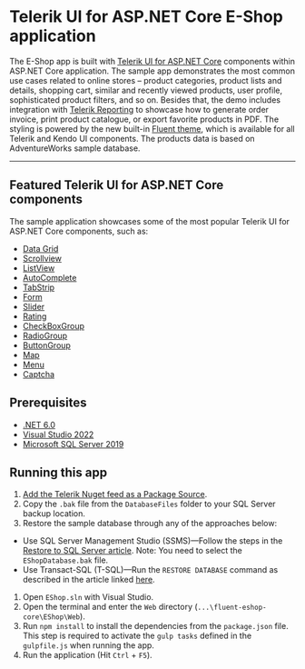 #  Telerik UI for ASP.NET Core E-Shop application

The E-Shop app is built with <a href="https://www.telerik.com/aspnet-core-ui" target="_blank">Telerik UI for ASP.NET Core</a> components within ASP.NET Core application. The sample app demonstrates the most common use cases related to online stores – product categories, product lists and details, shopping cart, similar and recently viewed products, user profile, sophisticated product filters, and so on. Besides that, the demo includes integration with <a href="https://www.telerik.com/products/reporting.aspx" target="_blank">Telerik Reporting</a> to showcase how to generate order invoice, print product catalogue, or export favorite products in PDF. The styling is powered by the new built-in <a href="https://docs.telerik.com/aspnet-core/styles-and-layout/sass-themes/overview" target="_blank">Fluent theme</a>, which is available for all Telerik and Kendo UI components. The products data is based on AdventureWorks sample database.

----------

## Featured Telerik UI for ASP.NET Core components

The sample application showcases some of the most popular Telerik UI for ASP.NET Core components, such as:

 - [Data Grid][1]
 - [Scrollview][2]
 - [ListView][3]
 - [AutoComplete][4]
 - [TabStrip][5]
 - [Form][6]
 - [Slider][7]
 - [Rating][8]
 - [CheckBoxGroup][9]
 - [RadioGroup][10]
 - [ButtonGroup][11]
 - [Map][12]
 - [Menu][13]
 - [Captcha][14]

  [1]: https://demos.telerik.com/aspnet-core/grid
  [2]: https://demos.telerik.com/aspnet-core/scrollview
  [3]: https://demos.telerik.com/aspnet-core/listview
  [4]: https://demos.telerik.com/aspnet-core/autocomplete
  [5]: https://demos.telerik.com/aspnet-core/tabstrip
  [6]: https://demos.telerik.com/aspnet-core/form
  [7]: https://demos.telerik.com/aspnet-core/slider
  [8]: https://demos.telerik.com/aspnet-core/rating
  [9]: https://demos.telerik.com/aspnet-core/checkboxgroup
  [10]: https://demos.telerik.com/aspnet-core/radiogroup
  [11]: https://demos.telerik.com/aspnet-core/buttongroup
  [12]: https://demos.telerik.com/aspnet-core/map
  [13]: https://demos.telerik.com/aspnet-core/menu
  [14]: https://demos.telerik.com/aspnet-core/captcha
  
## Prerequisites

 - [.NET 6.0][15]
 - [Visual Studio 2022][16]
 - [Microsoft SQL Server 2019][17]

[15]: https://dotnet.microsoft.com/en-us/download/dotnet/6.0
[16]: https://visualstudio.microsoft.com/downloads/
[17]: https://www.microsoft.com/en-us/sql-server/sql-server-downloads

## Running this app

1. [Add the Telerik Nuget feed as a Package Source](https://docs.telerik.com/aspnet-core/installation/nuget-install).
1. Copy the `.bak` file from the `DatabaseFiles` folder to your SQL Server backup location.
1. Restore the sample database through any of the approaches below:
  * Use SQL Server Management Studio (SSMS)&#8212;Follow the steps in the [Restore to SQL Server article](https://learn.microsoft.com/en-us/sql/samples/adventureworks-install-configure?view=sql-server-ver16&tabs=ssms#restore-to-sql-server). Note: You need to select the `EShopDatabase.bak` file.
  * Use Transact-SQL (T-SQL)&#8212;Run the `RESTORE DATABASE` command as described in the article linked [here](https://learn.microsoft.com/en-us/sql/samples/adventureworks-install-configure?view=sql-server-ver16&tabs=tsql#restore-to-sql-server).
1. Open `EShop.sln` with Visual Studio.
1. Open the terminal and enter the `Web` directory (`...\fluent-eshop-core\EShop\Web`).
1. Run `npm install` to install the dependencies from the `package.json` file. This step is required to activate the `gulp tasks` defined in the `gulpfile.js` when running the app. 
1. Run the application (Hit `Ctrl` + `F5`).
